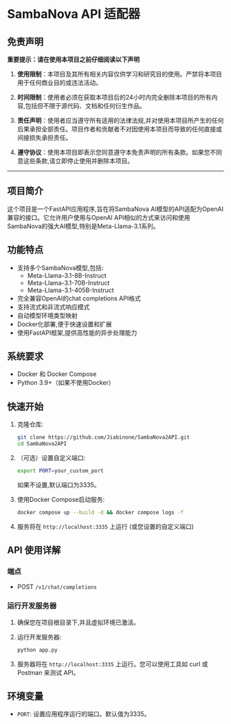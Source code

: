 # SambaNova API 适配器

## 免责声明

**重要提示：请在使用本项目之前仔细阅读以下声明**

1. **使用限制**：本项目及其所有相关内容仅供学习和研究目的使用。严禁将本项目用于任何商业目的或违法活动。

2. **时间限制**：使用者必须在获取本项目后的24小时内完全删除本项目的所有内容,包括但不限于源代码、文档和任何衍生作品。

3. **责任声明**：使用者应当遵守所有适用的法律法规,并对使用本项目所产生的任何后果承担全部责任。项目作者和贡献者不对因使用本项目而导致的任何直接或间接损失承担责任。

4. **遵守协议**：使用本项目即表示您同意遵守本免责声明的所有条款。如果您不同意这些条款,请立即停止使用并删除本项目。

---

## 项目简介

这个项目是一个FastAPI应用程序,旨在将SambaNova AI模型的API适配为OpenAI兼容的接口。它允许用户使用与OpenAI API相似的方式来访问和使用SambaNova的强大AI模型,特别是Meta-Llama-3.1系列。

## 功能特点

- 支持多个SambaNova模型,包括:
  - Meta-Llama-3.1-8B-Instruct
  - Meta-Llama-3.1-70B-Instruct
  - Meta-Llama-3.1-405B-Instruct
- 完全兼容OpenAI的chat completions API格式
- 支持流式和非流式响应模式
- 自动模型环境类型映射
- Docker化部署,便于快速设置和扩展
- 使用FastAPI框架,提供高性能的异步处理能力

## 系统要求

- Docker 和 Docker Compose
- Python 3.9+（如果不使用Docker）

## 快速开始

1. 克隆仓库:
   ```bash
   git clone https://github.com/Jiabinone/SambaNova2API.git
   cd SambaNova2API
   ```

2. （可选）设置自定义端口:
   ```bash
   export PORT=your_custom_port
   ```
   如果不设置,默认端口为3335。

3. 使用Docker Compose启动服务:
   ```bash
   docker compose up --build -d && docker compose logs -f
   ```

4. 服务将在 `http://localhost:3335` 上运行 (或您设置的自定义端口)

## API 使用详解

### 端点

- POST `/v1/chat/completions`

### 运行开发服务器

1. 确保您在项目根目录下,并且虚拟环境已激活。

2. 运行开发服务器:
   ```bash
   python app.py
   ```

3. 服务器将在 `http://localhost:3335` 上运行。您可以使用工具如 curl 或 Postman 来测试 API。

## 环境变量

- `PORT`: 设置应用程序运行的端口。默认值为3335。
